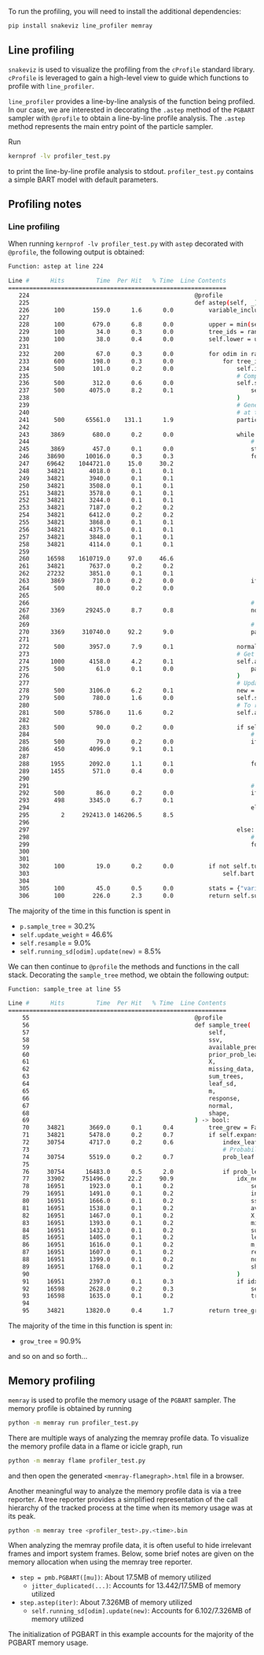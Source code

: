 To run the profiling, you will need to install the additional dependencies:

```bash
pip install snakeviz line_profiler memray
```

## Line profiling

`snakeviz` is used to visualize the profiling from the `cProfile` standard library. `cProfile` is leveraged to gain a high-level view to guide which functions to profile with `line_profiler`.

`line_profiler` provides a line-by-line analysis of the function being profiled. In our case, we are interested in decorating the `.astep` method of the `PGBART` sampler with `@profile` to obtain a line-by-line profile analysis. The `.astep` method represents the main entry point of the particle sampler.

Run

```bash
kernprof -lv profiler_test.py
```

to print the line-by-line profile analysis to stdout. `profiler_test.py` contains a simple BART model with default parameters.

## Profiling notes

### Line profiling

When running `kernprof -lv profiler_test.py` with `astep` decorated with `@profile`, the following output is obtained:

```bash
Function: astep at line 224

Line #      Hits         Time  Per Hit   % Time  Line Contents
==============================================================
   224                                               @profile
   225                                               def astep(self, _):
   226       100        159.0      1.6      0.0          variable_inclusion = np.zeros(self.num_variates, dtype="int")
   227                                           
   228       100        679.0      6.8      0.0          upper = min(self.lower + self.batch[~self.tune], self.m)
   229       100         34.0      0.3      0.0          tree_ids = range(self.lower, upper)
   230       100         38.0      0.4      0.0          self.lower = upper if upper < self.m else 0
   231                                           
   232       200         67.0      0.3      0.0          for odim in range(self.trees_shape):
   233       600        198.0      0.3      0.0              for tree_id in tree_ids:
   234       500        101.0      0.2      0.0                  self.iter += 1
   235                                                           # Compute the sum of trees without the old tree that we are attempting to replace
   236       500        312.0      0.6      0.0                  self.sum_trees_noi[odim] = (
   237       500       4075.0      8.2      0.1                      self.sum_trees[odim] - self.all_particles[odim][tree_id].tree._predict()
   238                                                           )
   239                                                           # Generate an initial set of particles
   240                                                           # at the end we return one of these particles as the new tree
   241       500      65561.0    131.1      1.9                  particles = self.init_particles(tree_id, odim)
   242                                           
   243      3869        680.0      0.2      0.0                  while True:
   244                                                               # Sample each particle (try to grow each tree), except for the first one
   245      3869        457.0      0.1      0.0                      stop_growing = True
   246     38690      10016.0      0.3      0.3                      for p in particles[1:]:
   247     69642    1044721.0     15.0     30.2                          if p.sample_tree(
   248     34821       4018.0      0.1      0.1                              self.ssv,
   249     34821       3940.0      0.1      0.1                              self.available_predictors,
   250     34821       3508.0      0.1      0.1                              self.prior_prob_leaf_node,
   251     34821       3578.0      0.1      0.1                              self.X,
   252     34821       3244.0      0.1      0.1                              self.missing_data,
   253     34821       7187.0      0.2      0.2                              self.sum_trees[odim],
   254     34821       6412.0      0.2      0.2                              self.leaf_sd[odim],
   255     34821       3868.0      0.1      0.1                              self.m,
   256     34821       4375.0      0.1      0.1                              self.response,
   257     34821       3848.0      0.1      0.1                              self.normal,
   258     34821       4114.0      0.1      0.1                              self.leaves_shape,
   259                                                                   ):
   260     16598    1610719.0     97.0     46.6                              self.update_weight(p, odim)
   261     34821       7637.0      0.2      0.2                          if p.expansion_nodes:
   262     27232       3851.0      0.1      0.1                              stop_growing = False
   263      3869        710.0      0.2      0.0                      if stop_growing:
   264       500         80.0      0.2      0.0                          break
   265                                           
   266                                                               # Normalize weights
   267      3369      29245.0      8.7      0.8                      normalized_weights = self.normalize(particles[1:])
   268                                           
   269                                                               # Resample
   270      3369     310740.0     92.2      9.0                      particles = self.resample(particles, normalized_weights)
   271                                           
   272       500       3957.0      7.9      0.1                  normalized_weights = self.normalize(particles)
   273                                                           # Get the new particle and associated tree
   274      1000       4158.0      4.2      0.1                  self.all_particles[odim][tree_id], new_tree = self.get_particle_tree(
   275       500         61.0      0.1      0.0                      particles, normalized_weights
   276                                                           )
   277                                                           # Update the sum of trees
   278       500       3106.0      6.2      0.1                  new = new_tree._predict()
   279       500        780.0      1.6      0.0                  self.sum_trees[odim] = self.sum_trees_noi[odim] + new
   280                                                           # To reduce memory usage, we trim the tree
   281       500       5786.0     11.6      0.2                  self.all_trees[odim][tree_id] = new_tree.trim()
   282                                           
   283       500         90.0      0.2      0.0                  if self.tune:
   284                                                               # Update the splitting variable and the splitting variable sampler
   285       500         79.0      0.2      0.0                      if self.iter > self.m:
   286       450       4096.0      9.1      0.1                          self.ssv = SampleSplittingVariable(self.alpha_vec)
   287                                           
   288      1955       2092.0      1.1      0.1                      for index in new_tree.get_split_variables():
   289      1455        571.0      0.4      0.0                          self.alpha_vec[index] += 1
   290                                           
   291                                                               # update standard deviation at leaf nodes
   292       500         86.0      0.2      0.0                      if self.iter > 2:
   293       498       3345.0      6.7      0.1                          self.leaf_sd[odim] = self.running_sd[odim].update(new)
   294                                                               else:
   295         2     292413.0 146206.5      8.5                          self.running_sd[odim].update(new)
   296                                           
   297                                                           else:
   298                                                               # update the variable inclusion
   299                                                               for index in new_tree.get_split_variables():
   300                                                                   variable_inclusion[index] += 1
   301                                           
   302       100         19.0      0.2      0.0          if not self.tune:
   303                                                       self.bart.all_trees.append(self.all_trees)
   304                                           
   305       100         45.0      0.5      0.0          stats = {"variable_inclusion": variable_inclusion, "tune": self.tune}
   306       100        226.0      2.3      0.0          return self.sum_trees, [stats]
```

The majority of the time in this function is spent in
- `p.sample_tree` = 30.2%
- `self.update_weight` = 46.6%
- `self.resample` = 9.0%
- `self.running_sd[odim].update(new)` = 8.5%


We can then continue to `@profile` the methods and functions in the call stack. Decorating the `sample_tree` method, we obtain the following output:

```bash
Function: sample_tree at line 55

Line #      Hits         Time  Per Hit   % Time  Line Contents
==============================================================
    55                                               @profile
    56                                               def sample_tree(
    57                                                   self,
    58                                                   ssv,
    59                                                   available_predictors,
    60                                                   prior_prob_leaf_node,
    61                                                   X,
    62                                                   missing_data,
    63                                                   sum_trees,
    64                                                   leaf_sd,
    65                                                   m,
    66                                                   response,
    67                                                   normal,
    68                                                   shape,
    69                                               ) -> bool:
    70     34821       3669.0      0.1      0.4          tree_grew = False
    71     34821       5478.0      0.2      0.7          if self.expansion_nodes:
    72     30754       4717.0      0.2      0.6              index_leaf_node = self.expansion_nodes.pop(0)
    73                                                       # Probability that this node will remain a leaf node
    74     30754       5519.0      0.2      0.7              prob_leaf = prior_prob_leaf_node[get_depth(index_leaf_node)]
    75                                           
    76     30754      16483.0      0.5      2.0              if prob_leaf < np.random.random():
    77     33902     751496.0     22.2     90.9                  idx_new_nodes = grow_tree(
    78     16951       1923.0      0.1      0.2                      self.tree,
    79     16951       1491.0      0.1      0.2                      index_leaf_node,
    80     16951       1666.0      0.1      0.2                      ssv,
    81     16951       1538.0      0.1      0.2                      available_predictors,
    82     16951       1467.0      0.1      0.2                      X,
    83     16951       1393.0      0.1      0.2                      missing_data,
    84     16951       1432.0      0.1      0.2                      sum_trees,
    85     16951       1405.0      0.1      0.2                      leaf_sd,
    86     16951       1616.0      0.1      0.2                      m,
    87     16951       1607.0      0.1      0.2                      response,
    88     16951       1399.0      0.1      0.2                      normal,
    89     16951       1768.0      0.1      0.2                      shape,
    90                                                           )
    91     16951       2397.0      0.1      0.3                  if idx_new_nodes is not None:
    92     16598       2628.0      0.2      0.3                      self.expansion_nodes.extend(idx_new_nodes)
    93     16598       1635.0      0.1      0.2                      tree_grew = True
    94                                           
    95     34821      13820.0      0.4      1.7          return tree_grew
```

The majority of the time in this function is spent in:
- `grow_tree` = 90.9%

and so on and so forth...

## Memory profiling

`memray` is used to profile the memory usage of the `PGBART` sampler. The memory profile is obtained by running

```bash
python -m memray run profiler_test.py
```

There are multiple ways of analyzing the memray profile data. To visualize the memory profile data in a flame or icicle graph, run

```bash
python -m memray flame profiler_test.py
```

and then open the generated `<memray-flamegraph>.html` file in a browser.

Another meaningful way to analyze the memory profile data is via a tree reporter. A tree reporter provides a simplified representation of the call hierarchy of the tracked process at the time when its memory usage was at its peak. 

```bash
python -m memray tree <profiler_test>.py.<time>.bin
```

When analyzing the memray profile data, it is often useful to hide irrelevant frames and import system frames. Below, some brief notes are given on the memory allocation when using the memray tree reporter.

 - `step = pmb.PGBART([mu])`: About 17.5MB of memory utilized
    - `jitter_duplicated(...)`: Accounts for 13.442/17.5MB of memory utilized
 - `step.astep(iter)`: About 7.326MB of memory utilized
    - `self.running_sd[odim].update(new)`: Accounts for 6.102/7.326MB of memory utilized

The initialization of PGBART in this example accounts for the majority of the PGBART memory usage. 